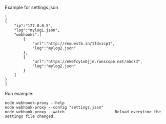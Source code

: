 Example for settings.json

	[
	{
		"ip":"127.0.0.5",
		"log":"mylog1.json",
		"webhooks":[
			{
				"url":"http://requestb.in/1fdvicp1",
				"log":"mylog2.json"
			},
			{
				"url":"https://ek0fcy1x0jjm.runscope.net/abc?d",
				"log":"mylog2.json"
			}
		]
	}
	]


Run example:

	node webhoook-proxy --help						
	node webhook-proxy --config "settings.json"	
	node webhook-proxy --watch						Reload everytime the settings file changed.